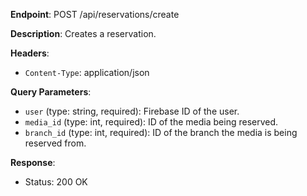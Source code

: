 **Endpoint**:
POST /api/reservations/create

**Description**: Creates a reservation.

**Headers**:

- `Content-Type`: application/json

**Query Parameters**:

- `user` (type: string, required): Firebase ID of the user.
- `media_id` (type: int, required): ID of the media being reserved.
- `branch_id` (type: int, required): ID of the branch the media is being reserved from.

**Response**:

- Status: 200 OK
